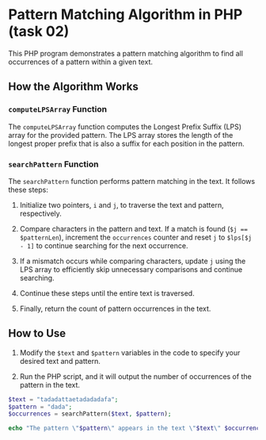 # Pattern Matching Algorithm in PHP (task 02)

This PHP program demonstrates a pattern matching algorithm to find all occurrences of a pattern within a given text.

## How the Algorithm Works

### `computeLPSArray` Function
The `computeLPSArray` function computes the Longest Prefix Suffix (LPS) array for the provided pattern. The LPS array stores the length of the longest proper prefix that is also a suffix for each position in the pattern.

### `searchPattern` Function
The `searchPattern` function performs pattern matching in the text. It follows these steps:

1. Initialize two pointers, `i` and `j`, to traverse the text and pattern, respectively.

2. Compare characters in the pattern and text. If a match is found (`$j == $patternLen`), increment the `occurrences` counter and reset `j` to `$lps[$j - 1]` to continue searching for the next occurrence.

3. If a mismatch occurs while comparing characters, update `j` using the LPS array to efficiently skip unnecessary comparisons and continue searching.

4. Continue these steps until the entire text is traversed.

5. Finally, return the count of pattern occurrences in the text.

## How to Use

1. Modify the `$text` and `$pattern` variables in the code to specify your desired text and pattern.

2. Run the PHP script, and it will output the number of occurrences of the pattern in the text.

```php
$text = "tadadattaetadadadafa";
$pattern = "dada";
$occurrences = searchPattern($text, $pattern);

echo "The pattern \"$pattern\" appears in the text \"$text\" $occurrences times.\n";
